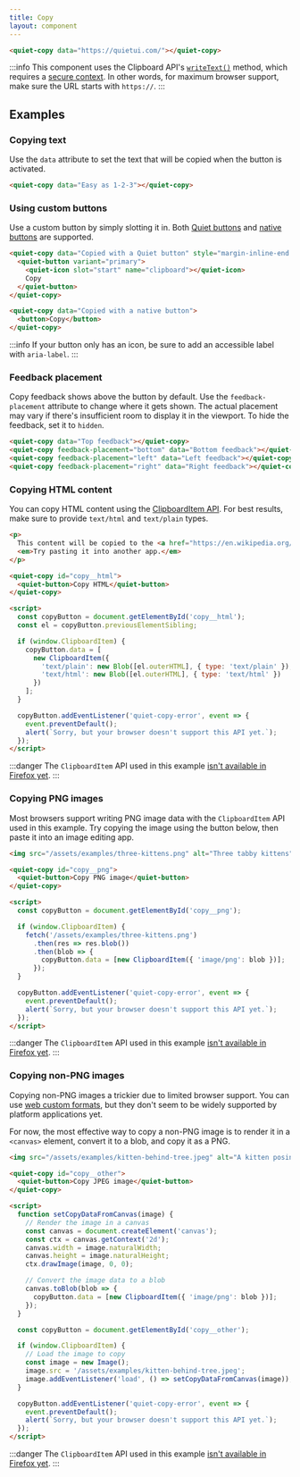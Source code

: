 ```yaml
---
title: Copy
layout: component
---
```


```html {.example}
<quiet-copy data="https://quietui.com/"></quiet-copy>
```

:::info
This component uses the Clipboard API's [`writeText()`](https://developer.mozilla.org/en-US/docs/Web/API/Clipboard/writeText) method, which requires a [secure context](https://developer.mozilla.org/en-US/docs/Web/Security/Secure_Contexts). In other words, for maximum browser support, make sure the URL starts with `https://`.
:::

## Examples

### Copying text

Use the `data` attribute to set the text that will be copied when the button is activated.

```html {.example}
<quiet-copy data="Easy as 1-2-3"></quiet-copy>
```

### Using custom buttons

Use a custom button by simply slotting it in. Both [Quiet buttons](/docs/components/button) and [native buttons](https://developer.mozilla.org/en-US/docs/Web/HTML/Element/button) are supported.

```html {.example}
<quiet-copy data="Copied with a Quiet button" style="margin-inline-end: 0.5rem;">
  <quiet-button variant="primary">
    <quiet-icon slot="start" name="clipboard"></quiet-icon>
    Copy
  </quiet-button>
</quiet-copy>

<quiet-copy data="Copied with a native button">
  <button>Copy</button>
</quiet-copy>
```

:::info
If your button only has an icon, be sure to add an accessible label with `aria-label`.
:::

### Feedback placement

Copy feedback shows above the button by default. Use the `feedback-placement` attribute to change where it gets shown. The actual placement may vary if there's insufficient room to display it in the viewport. To hide the feedback, set it to `hidden`.

```html {.example}
<quiet-copy data="Top feedback"></quiet-copy>
<quiet-copy feedback-placement="bottom" data="Bottom feedback"></quiet-copy>
<quiet-copy feedback-placement="left" data="Left feedback"></quiet-copy>
<quiet-copy feedback-placement="right" data="Right feedback"></quiet-copy>
```

### Copying HTML content

You can copy HTML content using the [ClipboardItem API](https://developer.mozilla.org/en-US/docs/Web/API/ClipboardItem). For best results, make sure to provide `text/html` and `text/plain` types.

```html {.example}
<p>
  This content will be copied to the <a href="https://en.wikipedia.org/wiki/Clipboard_(computing)" target="_blank">clipboard</a>. 
  <em>Try pasting it into another app.</em>
</p>

<quiet-copy id="copy__html">
  <quiet-button>Copy HTML</quiet-button>
</quiet-copy>

<script>
  const copyButton = document.getElementById('copy__html');
  const el = copyButton.previousElementSibling;

  if (window.ClipboardItem) {
    copyButton.data = [
      new ClipboardItem({
        'text/plain': new Blob([el.outerHTML], { type: 'text/plain' }),
        'text/html': new Blob([el.outerHTML], { type: 'text/html' })
      })
    ];
  }

  copyButton.addEventListener('quiet-copy-error', event => {
    event.preventDefault();
    alert(`Sorry, but your browser doesn't support this API yet.`);
  });
</script>
```

:::danger
The `ClipboardItem` API used in this example [isn't available in Firefox yet](https://caniuse.com/mdn-api_clipboarditem).
:::

### Copying PNG images

Most browsers support writing PNG image data with the `ClipboardItem` API used in this example. Try copying the image using the button below, then paste it into an image editing app.

```html {.example}
<img src="/assets/examples/three-kittens.png" alt="Three tabby kittens" style="width: 200px; margin-block-end: 1rem;">

<quiet-copy id="copy__png">
  <quiet-button>Copy PNG image</quiet-button>
</quiet-copy>

<script>
  const copyButton = document.getElementById('copy__png');

  if (window.ClipboardItem) {
    fetch('/assets/examples/three-kittens.png')
      .then(res => res.blob())
      .then(blob => {
        copyButton.data = [new ClipboardItem({ 'image/png': blob })];
      });
  }

  copyButton.addEventListener('quiet-copy-error', event => {
    event.preventDefault();
    alert(`Sorry, but your browser doesn't support this API yet.`);
  });
</script>
```

:::danger
The `ClipboardItem` API used in this example [isn't available in Firefox yet](https://caniuse.com/mdn-api_clipboarditem).
:::

### Copying non-PNG images

Copying non-PNG images a trickier due to limited browser support. You can use [web custom formats](https://developer.chrome.com/blog/web-custom-formats-for-the-async-clipboard-api), but they don't seem to be widely supported by platform applications yet.

For now, the most effective way to copy a non-PNG image is to render it in a `<canvas>` element, convert it to a blob, and copy it as a PNG.

```html {.example}
<img src="/assets/examples/kitten-behind-tree.jpeg" alt="A kitten posing behind a tree" style="width: 200px; margin-block-end: 1rem;">

<quiet-copy id="copy__other">
  <quiet-button>Copy JPEG image</quiet-button>
</quiet-copy>

<script>
  function setCopyDataFromCanvas(image) {
    // Render the image in a canvas
    const canvas = document.createElement('canvas');
    const ctx = canvas.getContext('2d');
    canvas.width = image.naturalWidth;
    canvas.height = image.naturalHeight;
    ctx.drawImage(image, 0, 0);

    // Convert the image data to a blob
    canvas.toBlob(blob => {
      copyButton.data = [new ClipboardItem({ 'image/png': blob })];
    });
  }

  const copyButton = document.getElementById('copy__other');

  if (window.ClipboardItem) {
    // Load the image to copy
    const image = new Image();
    image.src = '/assets/examples/kitten-behind-tree.jpeg';
    image.addEventListener('load', () => setCopyDataFromCanvas(image));
  }

  copyButton.addEventListener('quiet-copy-error', event => {
    event.preventDefault();
    alert(`Sorry, but your browser doesn't support this API yet.`);
  });
</script>
```

:::danger
The `ClipboardItem` API used in this example [isn't available in Firefox yet](https://caniuse.com/mdn-api_clipboarditem).
:::
